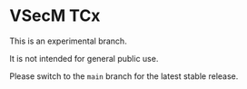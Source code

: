 # VSecM TCx

This is an experimental branch.

It is not intended for general public use.

Please switch to the `main` branch for the latest stable release.